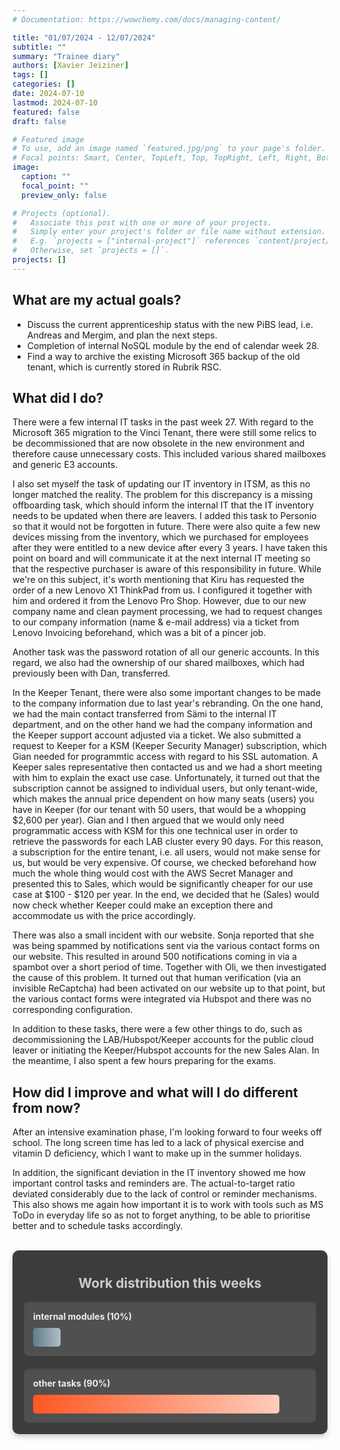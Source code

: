 ```yaml
---
# Documentation: https://wowchemy.com/docs/managing-content/

title: "01/07/2024 - 12/07/2024"
subtitle: ""
summary: "Trainee diary"
authors: [Xavier Jeiziner]
tags: []
categories: []
date: 2024-07-10
lastmod: 2024-07-10
featured: false
draft: false

# Featured image
# To use, add an image named `featured.jpg/png` to your page's folder.
# Focal points: Smart, Center, TopLeft, Top, TopRight, Left, Right, BottomLeft, Bottom, BottomRight.
image:
  caption: ""
  focal_point: ""
  preview_only: false

# Projects (optional).
#   Associate this post with one or more of your projects.
#   Simply enter your project's folder or file name without extension.
#   E.g. `projects = ["internal-project"]` references `content/project/deep-learning/index.md`.
#   Otherwise, set `projects = []`.
projects: []
---
```


## What are my actual goals?

- Discuss the current apprenticeship status with the new PiBS lead, i.e. Andreas and Mergim, and plan the next steps.
- Completion of internal NoSQL module by the end of calendar week 28.
- Find a way to archive the existing Microsoft 365 backup of the old tenant, which is currently stored in Rubrik RSC.

## What did I do?

There were a few internal IT tasks in the past week 27. With regard to the Microsoft 365 migration to the Vinci Tenant, there were still some relics to be decommissioned that are now obsolete in the new environment and therefore cause unnecessary costs. This included various shared mailboxes and generic E3 accounts.

I also set myself the task of updating our IT inventory in ITSM, as this no longer matched the reality. The problem for this discrepancy is a missing offboarding task, which should inform the internal IT that the IT inventory needs to be updated when there are leavers. I added this task to Personio so that it would not be forgotten in future. There were also quite a few new devices missing from the inventory, which we purchased for employees after they were entitled to a new device after every 3 years. I have taken this point on board and will communicate it at the next internal IT meeting so that the respective purchaser is aware of this responsibility in future.
While we're on this subject, it's worth mentioning that Kiru has requested the order of a new Lenovo X1 ThinkPad from us. I configured it together with him and ordered it from the Lenovo Pro Shop. However, due to our new company name and clean payment processing, we had to request changes to our company information (name & e-mail address) via a ticket from Lenovo Invoicing beforehand, which was a bit of a pincer job.

Another task was the password rotation of all our generic accounts. In this regard, we also had the ownership of our shared mailboxes, which had previously been with Dan, transferred.

In the Keeper Tenant, there were also some important changes to be made to the company information due to last year's rebranding. On the one hand, we had the main contact transferred from Sämi to the internal IT department, and on the other hand we had the company information and the Keeper support account adjusted via a ticket. We also submitted a request to Keeper for a KSM (Keeper Security Manager) subscription, which Gian needed for programmtic access with regard to his SSL automation. A Keeper sales representative then contacted us and we had a short meeting with him to explain the exact use case. Unfortunately, it turned out that the subscription cannot be assigned to individual users, but only tenant-wide, which makes the annual price dependent on how many seats (users) you have in Keeper (for our tenant with 50 users, that would be a whopping $2,600 per year). Gian and I then argued that we would only need programmatic access with KSM for this one technical user in order to retrieve the passwords for each LAB cluster every 90 days. For this reason, a subscription for the entire tenant, i.e. all users, would not make sense for us, but would be very expensive. Of course, we checked beforehand how much the whole thing would cost with the AWS Secret Manager and presented this to Sales, which would be significantly cheaper for our use case at $100 - $120 per year. In the end, we decided that he (Sales) would now check whether Keeper could make an exception there and accommodate us with the price accordingly.

There was also a small incident with our website. Sonja reported that she was being spammed by notifications sent via the various contact forms on our website. This resulted in around 500 notifications coming in via a spambot over a short period of time. Together with Oli, we then investigated the cause of this problem. It turned out that human verification (via an invisible ReCaptcha) had been activated on our website up to that point, but the various contact forms were integrated via Hubspot and there was no corresponding configuration.

In addition to these tasks, there were a few other things to do, such as decommissioning the LAB/Hubspot/Keeper accounts for the public cloud leaver or initiating the Keeper/Hubspot accounts for the new Sales Alan. In the meantime, I also spent a few hours preparing for the exams.

## How did I improve and what will I do different from now?

After an intensive examination phase, I'm looking forward to four weeks off school. The long screen time has led to a lack of physical exercise and vitamin D deficiency, which I want to make up in the summer holidays.

In addition, the significant deviation in the IT inventory showed me how important control tasks and reminders are. The actual-to-target ratio deviated considerably due to the lack of control or reminder mechanisms. This also shows me again how important it is to work with tools such as MS ToDo in everyday life so as not to forget anything, to be able to prioritise better and to schedule tasks accordingly.

<br>
<div style="padding: 18px; padding-top: 10px; color: #eee; background-color: #3c3c3c; border-radius: 10px; box-shadow: 0 4px 8px rgba(0,0,0,0.2);">
  <h2 style="text-align: center; color: #ccc;">Work distribution this weeks</h2>
  <div style="background-color: #505050; padding: 15px; margin-bottom: 20px; border-radius: 8px; color: #eee; box-shadow: inset 0 2px 4px rgba(0,0,0,0.1);">
    <strong>internal modules (10%)</strong>
    <div style="width: 10%; height: 30px; background: linear-gradient(to right, #607D8B 0%, #B0BEC5 100%); border-radius: 5px; margin-top: 10px;"></div>
  </div>
  <div style="background-color: #505050; padding: 15px; border-radius: 8px; color: #eee; box-shadow: inset 0 2px 4px rgba(0,0,0,0.1);">
    <strong>other tasks (90%)</strong>
    <div style="width: 90%; height: 30px; background: linear-gradient(to right, #FF5722 0%, #FFCCBC 100%); border-radius: 5px; margin-top: 10px;"></div>
  </div>
</div>
